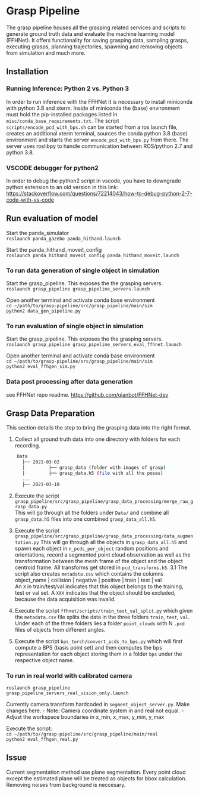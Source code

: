 # Grasp Pipeline

The grasp pipeline houses all the grasping related services and scripts to generate ground truth data and evaluate the machine learning model (FFHNet). It offers functionality for saving grasping data, sampling grasps, executing grasps, planning trajectories, spawning and removing objects from simulation and much more.

## Installation

### Running Inference: Python 2 vs. Python 3

In order to run inference with the FFHNet it is necessary to install miniconda with python 3.8 and xterm. Inside of miniconda
the (base) environment must hold the pip-installed packages listed in `misc/conda_base_requirements.txt`.
The script `scripts/encode_pcd_with_bps.sh` can be started from a ros launch file, creates an additional xterm terminal, sources
the conda python 3.8 (base) environment and starts the server `encode_pcd_with_bps.py` from there. The server uses roslibpy to handle communication between ROS/python 2.7 and python 3.8.

### VSCODE debugger for python2

In order to debug the python2 script in vscode, you have to downgrade python extension to an old version in this link:
<https://stackoverflow.com/questions/72214043/how-to-debug-python-2-7-code-with-vs-code>

## Run evaluation of model

Start the panda_simulator\
`roslaunch panda_gazebo panda_hithand.launch`

Start the panda_hithand_moveit_config\
`roslaunch panda_hithand_moveit_config panda_hithand_moveit.launch`

### To run data generation of single object in simulation

Start the grasp_pipeline. This exposes the the grasping servers.\
`roslaunch grasp_pipeline grasp_pipeline_servers.launch`

Open another terminal and activate conda base environment\
`cd ~/path/to/grasp-pipeline/src/grasp_pipeline/main/sim`\
`python2 data_gen_pipeline.py`

### To run evaluation of single object in simulation

Start the grasp_pipeline. This exposes the the grasping servers.\
`roslaunch grasp_pipeline grasp_pipeline_servers_eval_ffhnet.launch`

Open another terminal and activate conda base environment\
`cd ~/path/to/grasp-pipeline/src/grasp_pipeline/main/sim`\
`python2 eval_ffhgen_sim.py`

### Data post processing after data generation
see FFHNet repo readme. https://github.com/qianbot/FFHNet-dev

## Grasp Data Preparation

This section details the step to bring the grasping data into the right format.

1. Collect all ground truth data into one directory with folders for each recording.

```bash
    Data
      ├── 2021-03-02
      |         ├── grasp_data (folder with images of grasp)
      |         ├── grasp_data.h5 (file with all the poses)
      ...
      ├── 2021-03-10
```

2. Execute the script `grasp_pipeline/src/grasp_pipeline/grasp_data_processing/merge_raw_grasp_data.py` \
This will go through all the folders under `Data/` and combine all `grasp_data.h5` files into one combined `grasp_data_all.h5`.

3. Execute the script `grasp_pipeline/src/grasp_pipeline/grasp_data_processing/data_augmentation.py`
This will go through all the objects in `grasp_data_all.h5` and spawn each object in `n_pcds_per_object` random positions and orientations, record a segmented point cloud observation as well as the transformation between the mesh frame of the object and the object centroid frame. All transforms get stored in `pcd_transforms.h5`.
3.1 The script also creates `metadata.csv` which contains the columns \
object_name | collision | negative | positive | train | test | val \
An `X` in train/test/val indicates that this object belongs to the training, test or val set.
A `XXX` indicates that the object should be excluded, because the data acquisition was invalid.

4. Execute the script `ffhnet/scripts/train_test_val_split.py` which given the `metadata.csv` file splits the data in the three folders `train`, `test`, `val`. Under each of the three folders lies a folder `point_clouds` with N `.pcd` files of objects from different angles.

5. Execute the script `bps_torch/convert_pcds_to_bps.py` which will first compute a BPS (basis point set) and then computes the bps representation for each object storing them in a folder `bps` under the respective object name.

### To run in real world with calibrated camera

`roslaunch grasp_pipeline grasp_pipeline_servers_real_vision_only.launch`

Currently camera transform hardcoded in `segment_object_server.py`. Make changes here.
    - Note: Camera coordinate system in and real not equal.
    - Adjust the workspace boundaries in x_min, x_max, y_min, y_max

Execute the script:\
`cd ~/path/to//grasp-pipeline/src/grasp_pipeline/main/real`\
`python2 eval_ffhgen_real.py`

## Issue

Current segmentation method use plane segmentation. Every point cloud except the estimated plane will be treated as objects for bbox calculation. Removing noises from background is neccesary.
